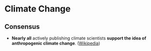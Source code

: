 # Climate Change

## Consensus

* **Nearly all** actively publishing climate scientists **support the idea of anthropogenic climate change**. \([Wikipedia](https://en.wikipedia.org/wiki/Scientific_consensus_on_climate_change#/media/File:20210102_Academic_studies_of_scientific_consensus_-_global_warming,_climate_change-en_GIF.gif)\)



